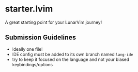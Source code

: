 # starter.lvim

A great starting point for your LunarVim journey!

## Submission Guidelines

- Ideally one file!
- IDE config must be added to its own branch named `lang-ide`
- try to keep it focused on the language and not your biased keybindings/options
